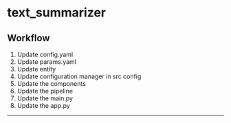 # text_summarizer

## Workflow 

1. Update config.yaml 
2. Update params.yaml
3. Update entity 
4. Update configuration manager in src config 
5. Update the components 
6. Update the pipeline 
7. Update the main.py 
8. Update the app.py 

---
